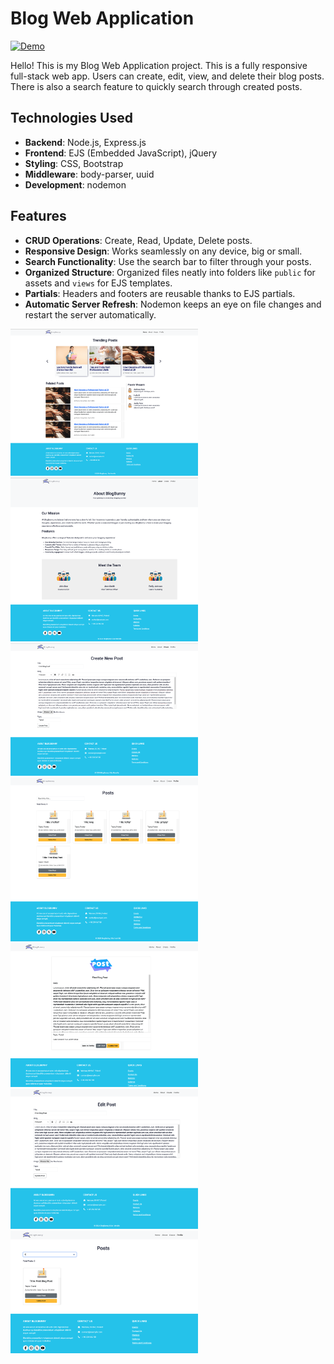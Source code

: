 # Blog Web Application

[![Demo](/images/homepage.png)](https://youtu.be/7mnrXczrBv8)

Hello! This is my Blog Web Application project. This is a fully responsive full-stack web app.  Users can create, edit, view, and delete their blog posts. There is also a search feature to quickly search through created posts. 

## Technologies Used
- **Backend**: Node.js, Express.js
- **Frontend**: EJS (Embedded JavaScript), jQuery
- **Styling**: CSS, Bootstrap
- **Middleware**: body-parser, uuid
- **Development**: nodemon

## Features
- **CRUD Operations**: Create, Read, Update, Delete posts.
- **Responsive Design**: Works seamlessly on any device, big or small.
- **Search Functionality**: Use the search bar to filter through your posts.
- **Organized Structure**: Organized files neatly into folders like `public` for assets and `views` for EJS templates.
- **Partials**: Headers and footers are reusable thanks to EJS partials.
- **Automatic Server Refresh**: Nodemon keeps an eye on file changes and restart the server automatically.

<img src="public/images/homepage.png" width="300px"><img src="public/images/about.png" width="300px"><img src="public/images/create.png" alt="Demo image for library" width="300px"><img src="public/images/profile.png" width="300px"><img src="public/images/view.png" width="300px"><img src="public/images/edit.png" width="300px"><img src="public/images/search.png" width="300px">

